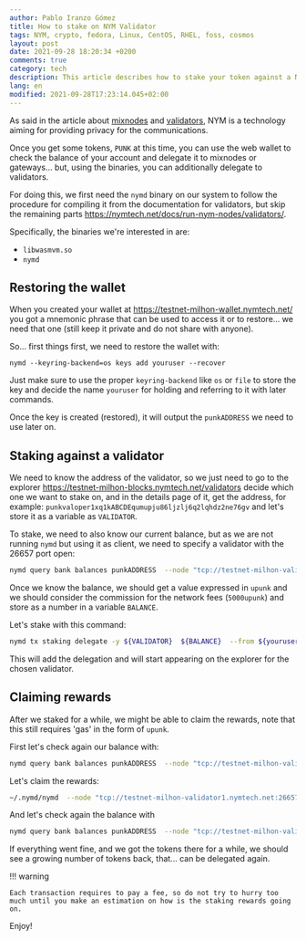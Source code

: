 ```yaml
---
author: Pablo Iranzo Gómez
title: How to stake on NYM Validator
tags: NYM, crypto, fedora, Linux, CentOS, RHEL, foss, cosmos
layout: post
date: 2021-09-28 18:20:34 +0200
comments: true
category: tech
description: This article describes how to stake your token against a NYM cosmos validator
lang: en
modified: 2021-09-28T17:23:14.045+02:00
---
```


As said in the article about [mixnodes]({filename}2021-05-09-run-a-nym-mixnode.en.md) and [validators]({filename}2021-05-09-run-a-nym-validator.en.md), NYM is a technology aiming for providing privacy for the communications.

Once you get some tokens, `PUNK` at this time, you can use the web wallet to check the balance of your account and delegate it to mixnodes or gateways... but, using the binaries, you can additionally delegate to validators.

For doing this, we first need the `nymd` binary on our system to follow the procedure for compiling it from the documentation for validators, but skip the remaining parts <https://nymtech.net/docs/run-nym-nodes/validators/>.

Specifically, the binaries we're interested in are:

- `libwasmvm.so`
- `nymd`

## Restoring the wallet

When you created your wallet at <https://testnet-milhon-wallet.nymtech.net/> you got a mnemonic phrase that can be used to access it or to restore... we need that one (still keep it private and do not share with anyone).

So... first things first, we need to restore the wallet with:

`nymd --keyring-backend=os keys add youruser --recover`

Just make sure to use the proper `keyring-backend` like `os` or `file` to store the key and decide the name `youruser` for holding and referring to it with later commands.

Once the key is created (restored), it will output the `punkADDRESS` we need to use later on.

## Staking against a validator

We need to know the address of the validator, so we just need to go to the explorer <https://testnet-milhon-blocks.nymtech.net/validators> decide which one we want to stake on, and in the details page of it, get the address, for example: `punkvaloper1xq1kABCDEqumupju86ljzlj6q2lqhdz2ne76gv` and let's store it as a variable as `VALIDATOR`.

To stake, we need to also know our current balance, but as we are not running `nymd` but using it as client, we need to specify a validator with the 26657 port open:

```sh
nymd query bank balances punkADDRESS  --node "tcp://testnet-milhon-validator1.nymtech.net:26657"
```

Once we know the balance, we should get a value expressed in `upunk` and we should consider the commission for the network fees (`5000upunk`) and store as a number in a variable `BALANCE`.

Let's stake with this command:

```sh
nymd tx staking delegate -y ${VALIDATOR}  ${BALANCE}  --from ${youruser}   --keyring-backend=os   --chain-id "testnet-milhon"   --gas="auto"   --gas-adjustment=1.15   --fees 5000upunk
```

This will add the delegation and will start appearing on the explorer for the chosen validator.

## Claiming rewards

After we staked for a while, we might be able to claim the rewards, note that this still requires 'gas' in the form of `upunk`.

First let's check again our balance with:

```sh
nymd query bank balances punkADDRESS  --node "tcp://testnet-milhon-validator1.nymtech.net:26657"
```

Let's claim the rewards:

```sh
~/.nymd/nymd  --node "tcp://testnet-milhon-validator1.nymtech.net:26657"  tx distribution withdraw-rewards -y ${VALIDATOR} --from ${youruser} --keyring-backend=os --chain-id='testnet-milhon' --gas='auto' --gas-adjustment=1.15  --fees 5000upunk
```

And let's check again the balance with

```sh
nymd query bank balances punkADDRESS  --node "tcp://testnet-milhon-validator1.nymtech.net:26657"
```

If everything went fine, and we got the tokens there for a while, we should see a growing number of tokens back, that... can be delegated again.

!!! warning

    Each transaction requires to pay a fee, so do not try to hurry too much until you make an estimation on how is the staking rewards going on.

Enjoy!
